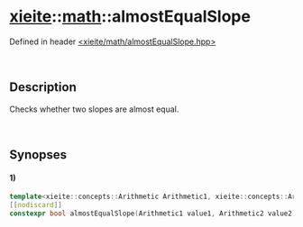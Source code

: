 # [xieite](../xieite.md)\:\:[math](../math.md)\:\:almostEqualSlope
Defined in header [<xieite/math/almostEqualSlope.hpp>](../../include/xieite/math/almostEqualSlope.hpp)

&nbsp;

## Description
Checks whether two slopes are almost equal.

&nbsp;

## Synopses
#### 1)
```cpp
template<xieite::concepts::Arithmetic Arithmetic1, xieite::concepts::Arithmetic Arithmetic2>
[[nodiscard]]
constexpr bool almostEqualSlope(Arithmetic1 value1, Arithmetic2 value2) noexcept;
```
